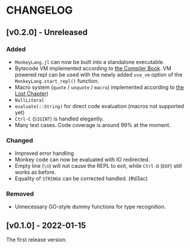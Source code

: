 # CHANGELOG

## [v0.2.0] - Unreleased

### Added

- `MonkeyLang.jl` can now be built into a standalone executable.
- Bytecode VM implemented according to [the Compiler Book](https://compilerbook.com). VM powered repl can be used with the newly added `use_vm` option of the `MonkeyLang.start_repl()` function.
- Macro system (`quote` / `unquote` / `macro`) implemented according to [the Lost Chapter](https://interpreterbook.com/lost/))
- `NullLiteral`
- `evaluate(::String)` for direct code evaluation (macros not supported yet)
- `Ctrl-C` (`SIGINT`) is handled elegantly.
- Many test cases. Code coverage is around 99% at the moment.

### Changed

- Improved error handling
- Monkey code can now be evaluated with IO redirected.
- Empty line (`\n`) will not cause the REPL to exit, while `Ctrl-D` (`EOF`) still works as before.
- Equality of `STRING`s can be corrected handled. (#d3ac)

### Removed

- Unnecessary GO-style dummy functions for type recognition.


## [v0.1.0] - 2022-01-15

The first release version.
